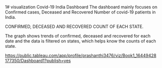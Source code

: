 1# visualization
Covid-19 India Dashboard 
The dashboard mainly focuses on Confirmed cases, Deceased and Recovered Number of covid-19 patients in India. 

CONFIRMED, DECEASED AND RECOVERED COUNT OF EACH STATE.

The graph shows trends of confirmed, deceased and recovered for each date and the data is filtered on states, which helps know the counts of each state. 


https://public.tableau.com/app/profile/prashanthi3476/viz/Book1_16449428177350/Dashboard1?publish=yes
